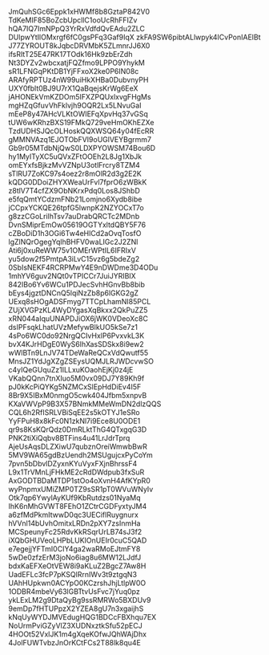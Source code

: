 JmQuhSGc6Eppk1xHWMf8b8GztaP842V0
TdKeMIF85BoZcbUpcllC1ooUcRhFFIZv
hQA7IQ7ImNPpQ3YrRxVdfdQvEAdu2ZLC
DUlpwYtIlOMxrgf6fC0gsPFq3Gaf9IqX
zkFA9SW6pibtALlwpyk4ICvPonIAElBt
J77ZYROUT8kJqbcDRVMbK5ZLmnrJJ6X0
ifsRItT25E47RK17TOdk16Hk9zbErZdh
Nt3DYZv2wbcxatjFQZfmo9LPPO9YhykM
sR1LFNGqPKtDB1YjFFxoX2ke0P6IN08c
ARAfyRPTUz4nW99uiHkXHBa0DubvnyPH
UXY0fblt0BJ9U7rX1QaBqejsKrWg6EeX
jAHONEkVmKZDOm5IFXZPQUxlxvgFHgMs
mgHZqGfuvVhFklvjh9OQR2Lx5LNvuGaI
mEeP8y47AHcVLKtOWIEFqXpvHq37vGSq
tUW6wKRhzBXS19FMkQ729veHmOKhEZXe
TzdUDHSJQcOLHoskQQXWSQ64y04fEcRR
gMMNVAzq1EJOTObFVI9oUGlVEYBgrmm7
Gb9r05MTdbNjQwS0LDXPYOWSM74Bou6D
hy1MyITyXC5uQVxZFtOOEh2L8Jg1XbJk
omEYxfsBjkzMvVZNpU3otlFrcry8TZM4
sTlRU7ZoKC97s4oez2r8mOlR2d3g2E2K
kQDG0DDoiZHYXWeaUrFvl7fprO6zWBkK
z8tlV7T4cfZX9ObNKrxPdq0Los8JShbD
e5fqQmtYCdzmFNb21Lomjno6Xydb8ibe
jCCpxYCKQE26tpfG5lwnpK2NZYOCxT7o
g8zzCGoLrilhTsv7auDrabQRCTc2MDnb
DvnSMiprEmOw05619OGTYxltdQBY5F76
cZBoDiD1h3OGi6Tw4eHlCd2aOvqTosfO
lgZlNQrOgegYqlhBHFV0waLIGc2J2ZNl
Ati6j0xuReWW75v1OMErWPtIL6IFRIxV
yu5dow2f5PmtpA3iLvC15vz6g5bdeZg2
0SbIsNEKF4RCRPMwY4E9nDWDme3D4ODu
1mhYV6guv2NQt0vTPICCr7JuiJYRIBIX
842IBo6Yv6WCu1PDJecSvhHGnvBb8bib
bEys4jgztDNCnQ5lqiNzZb8p6lGKG2gZ
UExq8sHOgADSFmyg7TTCpLhamNI85PCL
ZUjXVGPzKL4WyDYgasXqBkxx2QkPuZZ5
xRN044aIquUNAPDJiOX6jWK0VDeoXc8C
dsIPFsqkLhatUVzMefywBlkUO5kSe7z1
4sPo6WC0do92NrgQCIvHxlP6PvxvkL3K
bvX4KJrHDgE0WyS6lhXasSDSkx8i9ew2
wWlBTn9LnJV74TDeWaReQCxVdQwutf55
MnsJZ1YdJgXZgZSEysUQMJLRJWDcvwSO
c4yIQeGUquZz1ILLxuKOaohEjKj0z4jE
VKabQQnn7tnXIuo5M0vx09DJ7Y89Kh9f
pJ0kKcPiQYKg5NZMCxSlEpHdDiEv4I5F
8Br9X5IBxM0nmgO5cwk404Jfbm5xnpvB
KXaVWVpP9B3X57BNmkMMeWmDN2dlzQQS
CQL6h2RfISRLVBiSqEE2s5kOTYJ1eSRo
YyFPuH8x8kFc0N1zkNl7i9Ece8U0ODE1
qr9s8KsKQrQdz0DmRLktThG4QTxgqG3D
PNK2tiXiQqbv8BTFins4u41LrJdrTprq
AjeUsAqsDLZXiwU7qubznOreiWmwbBwR
5MV9WA65gdBzUendh2MSUgujcxPyCoYm
7pvn5bDbvlDZyxnKYuVyxFXjnBhrssF4
L9x1TrVMnLjFHkME2cRdDWdpub3fxSuR
AxGODTBDaMTDP1stOo4oXvnH4AfKYpR0
wyPnpmxUMiZMP0TZ9sSR1pT0WVuWNyIv
Otk7qp6YwylAyKUf9KbRutdzs01NyaMq
IhK6nMhGVWT8FEhO1ZCtrCGDFyxtyJM4
a6zfMdPkmItwwD0qc3UECiflRuygnurx
hVVnl14bUvhOmitxLRDn2pXY7zsInmHa
MCSpeunyFc25RdvKkRSqrUrLB74sJ3f2
iXQbGHUVeoLHPbLUKIOnUEIr0cuC5QAD
e7egejjYFTmI0CIY4ga2waRMoEJtmFY8
5wDe0zfzErM3joNo6iag8u6MW12LJdfJ
bdxKaEFXeOtVEW8i9aKLuZ2BgcZ7Aw8H
UadEFLc3fcP7pKSQlRrnIWv3t9ztgqN3
UAhHUpkwn0ACYpO0KCzrshJhjLtlpW0O
1ODBR4mbeVy63lGBTtvUsFvc7jYuq0pz
ykLExLM2g9DtaQyBg9ssRMRWo5BXDUv9
9emDp7fHTUPpzX2YZEA8gU7n3xgaijhS
kNqUyWYDJMVEdugHQG1BDCcFBXhqu7EX
NoUrmPviGZyVlZ3XUDNxztkSfu52pECJ
4HOOt52VxlJK1m4gXqeKOfwJQhWAjDhx
4JolFUWTvbzJnOrKCtFCs2T88lk8qu4E
